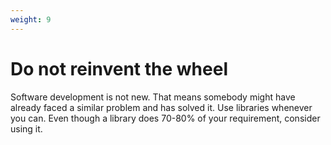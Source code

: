 ```yaml
---
weight: 9
---
```


# Do not reinvent the wheel

Software development is not new. That means somebody might have already faced a similar problem and has solved it. Use libraries whenever you can. Even though a library does 70-80% of your requirement, consider using it.
